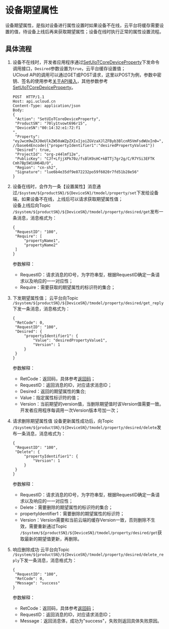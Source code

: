 # 设备期望属性
设备期望属性，是指对设备进行属性设置时如果设备不在线，云平台将缓存需要设置的值，待设备上线后再来获取期望属性；设备在线时执行正常的属性设置流程。

## 具体流程
1. 设备不在线时，开发者应用程序通过[SetUIoTCoreDeviceProperty](../../api_guide/tingmodemgmtapi)下发命令调用接口，`Desired`参数设置为`true`，云平台缓存设置值；   
   UCloud API的调用可以通过GET或POST请求，这里以POST为例，参数中密钥、签名的使用参考[关于API接入](../../api_guide/api_guidehelp)，其他参数参考[SetUIoTCoreDeviceProperty](../../api_guide/tingmodemgmtapi)。
   ```
   POST  HTTP/1.1
   Host: api.ucloud.cn
   Content-Type: application/json
   Body:
   {
   	"Action": "SetUIoTCoreDeviceProperty",
   	"ProductSN": "70ly1tvowt696r15",
   	"DeviceSN":"00:14:32:e1:72:f1
   ",
   	"Property": "eyJwcm9wZXJ0eUlkZW50aWZpZXIxIjoiZGVzaXJlZFByb3BlcnR5VmFsdWUxIn0=", //base64Encode({"propertyIdentifier1":"desiredPropertyValue1"})
   	"Desired": true,
   	"ProjectId": "org-z44lmf12e",
   	"PublicKey": "CJf+LfjjXPk70z/fsBlK9sHC+kBTTj7gr2g/C/R7YSi3EFTK   Cmh7Bp5W1UH64D/O",
   	"Region": "cn-sh2",
   	"Signature": "lue6b4e35df9e872232po59f6020r7fd51b28e56"
   }
   ```
2. 设备在线时，会作为一条【设置属性】消息通过`/$system/${productSN}/${DeviceSN}/tmodel/property/set`下发给设备端，如果设备不在线，上线后可以请求获取期望属性值；  
   设备上线后向Topic `/$system/${productSN}/${DeviceSN}/tmodel/property/desired/get`发布一条消息，消息格式为：
   ```
   {
   	"RequestID": "100",
   	"Require": [
   		"propertyName1",
   		"propertyName2"
   	]
   }
   ```
   参数解释：
   - RequestID：请求消息的ID号，为字符串型，根据RequestID确定一条请求以及响应的一一对应性；
   - Require：需要获取的期望属性的标识符的集合；
   
2. 下发期望属性值；
   云平台向Topic `/$system/${productSN}/${DeviceSN}/tmodel/property/desired/get_reply`下发一条消息，消息格式为：
   ```
   {
   	"RetCode": 0,
   	"RequestID": "100",
   	"Desired": {
   		"propertyIdentifier1": {
   			"Value": "desiredPropertyValue1",
   			"Version": 1
   		}
   	}
   }
   ```
   参数解释：
   - RetCode：返回码，具体参考[返回码](../../api_guide/retcode)；
   - RequestID：返回消息的ID，对应请求消息ID；
   - Desired：返回的期望属性的集合;
   - Value：指定属性标识符的值；
   - Version：当前期望的version值，当删除期望值时该Version值需要一致。开发者应用程序每调用一次Version版本号加一次；
 
3. 请求删除期望属性值
   设备更新属性成功后，向Topic `/$system/${productSN}/${DeviceSN}/tmodel/property/desired/delete`发布一条消息，消息格式为：
   ```
   {
   	"RequestID": "100",
   	"Delete": {
   		"propertyIdentifier1": {
   			"Version": 1
   		}
   	}
   }
   ```
   参数解释：
   - RequestID：请求消息的ID号，为字符串型，根据RequestID确定一条请求以及响应的一一对应性；
   - Delete：需要删除的期望属性的标识符的集合；
   - propertyIdentifier1：需要删除的期望属性的标识符；
   - Version：Version需要和当前云端的缓存Version一致，否则删除不生效，需要重新通过Topic `/$system/${productSN}/${DeviceSN}/tmodel/property/desired/get`获取最新的期望值更新，再删除。

4. 响应删除成功
   云平台向Topic `/$system/${productSN}/${DeviceSN}/tmodel/property/desired/delete_reply`下发一条消息，消息格式为：
   ```
   {
   	"RequestID": "100",
   	"RetCode": 0,
   	"Message": "success"
   }
   ```
   参数解释：
   - RetCode：返回码，具体参考[返回码](../../api_guide/retcode)；
   - RequestID：返回消息的ID，对应请求消息ID；
   - Message：返回消息体，成功为"success"，失败则返回具体失败原因。